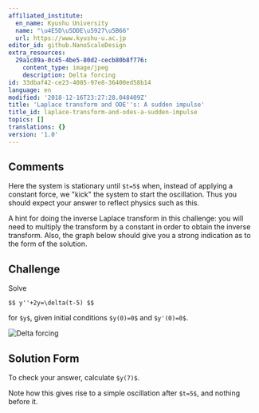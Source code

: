 ```yaml
---
affiliated_institute:
  en_name: Kyushu University
  name: "\u4E5D\u5DDE\u5927\u5B66"
  url: https://www.kyushu-u.ac.jp
editor_id: github.NanoScaleDesign
extra_resources:
  29a1c89a-0c45-4be5-80d2-cecb80b8f776:
    content_type: image/jpeg
    description: Delta forcing
id: 33dbaf42-ce23-4085-97e8-36400ed58b14
language: en
modified: '2018-12-16T23:27:28.048409Z'
title: 'Laplace transform and ODE''s: A sudden impulse'
title_id: laplace-transform-and-odes-a-sudden-impulse
topics: []
translations: {}
version: '1.0'
---
```


## Comments
Here the system is stationary until `$t=5$` when, instead of applying a constant force, we "kick" the system to start the oscillation. Thus you should expect your answer to reflect physics such as this.

A hint for doing the inverse Laplace transform in this challenge: you will need to multiply the transform by a constant in order to obtain the inverse transform. Also, the graph below should give you a strong indication as to the form of the solution.

## Challenge
Solve

`$$
    y''+2y=\delta(t-5)
$$`

for `$y$`, given initial conditions `$y(0)=0$` and `$y'(0)=0$`. 

![Delta forcing](/api/v0/teachers/github.NanoScaleDesign/resources/public/29a1c89a-0c45-4be5-80d2-cecb80b8f776.jpeg/29a1c89a-0c45-4be5-80d2-cecb80b8f776.jpeg)

## Solution Form
To check your answer, calculate `$y(7)$`.

Note how this gives rise to a simple oscillation after `$t=5$`, and nothing before it.
